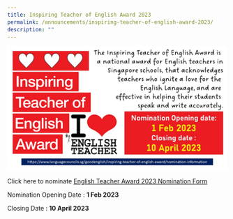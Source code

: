```yaml
---
title: Inspiring Teacher of English Award 2023
permalink: /announcements/inspiring-teacher-of-english-award-2023/
description: ""
---
```

  
![Good English Award 2023.JPG](/images/Good%20English%20Award%202023.jpg)

Click here to nominate [English Teacher Award 2023 Nomination Form](https://www.languagecouncils.sg/goodenglish/inspiring-teacher-of-english-award/nomination-information)  
  
Nomination Opening Date : **1 Feb 2023**  
  
Closing Date : **10 April 2023**